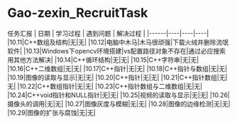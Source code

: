 # Gao-zexin_RecruitTask
任务汇报
| 日期 | 学习过程 | 遇到问题 | 解决过程 |
|------|----|----|----|
|10.11|C++数组及结构|无|无|
|10.12|电脑中木马|木马很顽强|下载火绒并删除流氓软件|
|10.13|Windows下opencv环境搭建|vs配置路径对象不存在|通过必应搜索用其他方法解决|
|10.14|C++循环结构|无|无|
|10.15|C++字符串|无|无|
|10.16|C++二维数组|无|无|
|10.17|C++指针|无|无|
|10.18|C++指针与数组|无|无|
|10.19|图像的读取与显示|无|无|
|10.20|C++指针|无|无|
|10.21|C++指针数组|无|无|
|10.22|C++数组指针|无|无|
|10.23|C++指针数组与二维数组|无|无|
|10.24|C++void指针和NULL指针|无|无|
|10.25|视频的读取与显示|无|无|
|10.26|摄像头的调用|无|无|
|10.27|图像灰度与模糊|无|无|
|10.28|图像的边缘检测|无|无|
|10.29|图像的扩张与腐蚀|无|无|
